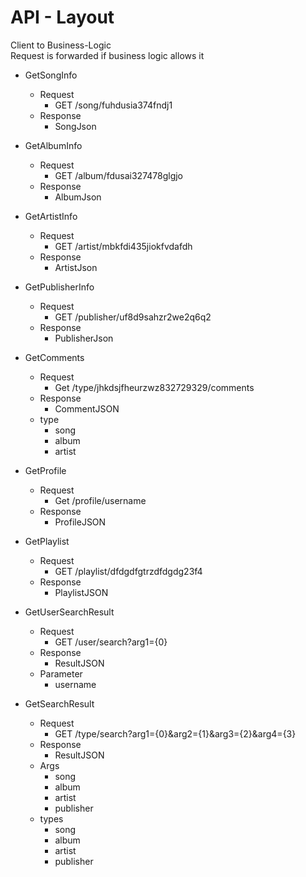 [comment]: <> (Author: Khaled Ahmed)

# API - Layout

Client to Business-Logic  
Request is forwarded if business logic allows it

- GetSongInfo
  - Request
    - GET /song/fuhdusia374fndj1
  - Response
    - SongJson

- GetAlbumInfo
  - Request
    - GET /album/fdusai327478glgjo
  - Response
    - AlbumJson

- GetArtistInfo
  - Request
    - GET /artist/mbkfdi435jiokfvdafdh
  - Response
    - ArtistJson

- GetPublisherInfo
  - Request
    - GET /publisher/uf8d9sahzr2we2q6q2
  - Response
    - PublisherJson

- GetComments
  - Request
    - Get /type/jhkdsjfheurzwz832729329/comments
  - Response
    - CommentJSON
  - type
    - song
    - album
    - artist

- GetProfile
  - Request
    - Get /profile/username
  - Response
    - ProfileJSON

- GetPlaylist
  - Request
    - GET /playlist/dfdgdfgtrzdfdgdg23f4
  - Response
    - PlaylistJSON

- GetUserSearchResult
  - Request
    - GET /user/search?arg1={0}
  - Response
    - ResultJSON
  - Parameter
    - username

- GetSearchResult
  - Request
    - GET /type/search?arg1={0}&arg2={1}&arg3={2}&arg4={3}
  - Response
    - ResultJSON
  - Args
    - song
    - album
    - artist
    - publisher
  - types
    - song
    - album
    - artist
    - publisher